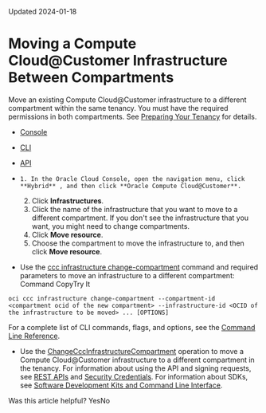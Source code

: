 Updated 2024-01-18
# Moving a Compute Cloud@Customer Infrastructure Between Compartments
Move an existing Compute Cloud@Customer infrastructure to a different compartment within the same tenancy.
You must have the required permissions in both compartments. See [Preparing Your Tenancy](https://docs.oracle.com/en-us/iaas/compute-cloud-at-customer/topics/site-prep/preparing-your-tenancy.htm#preparing-your-tenancy "Before the Compute Cloud@Customer infrastructure is connected to Oracle Cloud Infrastructure, the tenancy administrator must set up compartments, create policies, and configure a virtual cloud network. This setup is used to connect the Compute Cloud@Customer infrastructure to Oracle Cloud Infrastructure.") for details.
  * [Console](https://docs.oracle.com/en-us/iaas/compute-cloud-at-customer/topics/infrastructure/move-infrastructure.htm)
  * [CLI](https://docs.oracle.com/en-us/iaas/compute-cloud-at-customer/topics/infrastructure/move-infrastructure.htm)
  * [API](https://docs.oracle.com/en-us/iaas/compute-cloud-at-customer/topics/infrastructure/move-infrastructure.htm)


  *     1. In the Oracle Cloud Console, open the navigation menu, click **Hybrid** , and then click **Oracle Compute Cloud@Customer**.
    2. Click **Infrastructures**.
    3. Click the name of the infrastructure that you want to move to a different compartment. If you don't see the infrastructure that you want, you might need to change compartments.
    4. Click **Move resource**. 
    5. Choose the compartment to move the infrastructure to, and then click **Move resource**.
  * Use the [ccc infrastructure change-compartment](https://docs.oracle.com/iaas/tools/oci-cli/latest/oci_cli_docs/cmdref/ccc/infrastructure/change-compartment.html) command and required parameters to move an infrastructure to a different compartment:
Command
CopyTry It
```
oci ccc infrastructure change-compartment --compartment-id <compartment ocid of the new compartment> --infrastructure-id <OCID of the infrastructure to be moved> ... [OPTIONS]
```

For a complete list of CLI commands, flags, and options, see the [Command Line Reference](https://docs.oracle.com/iaas/tools/oci-cli/latest/oci_cli_docs/index.html).
  * Use the [ChangeCccInfrastructureCompartment](https://docs.oracle.com/iaas/api/#/en/compute-cloud-at-customer/latest/CccInfrastructure/ChangeCccInfrastructureCompartment) operation to move a Compute Cloud@Customer infrastructure to a different compartment in the tenancy.
For information about using the API and signing requests, see [REST APIs](https://docs.oracle.com/iaas/Content/API/Concepts/usingapi.htm#REST_APIs) and [Security Credentials](https://docs.oracle.com/iaas/Content/General/Concepts/credentials.htm). For information about SDKs, see [Software Development Kits and Command Line Interface](https://docs.oracle.com/iaas/Content/API/Concepts/sdks.htm#Software_Development_Kits_and_Command_Line_Interface).


Was this article helpful?
YesNo

